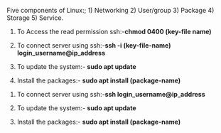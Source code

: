 Five components of Linux:; 1) Networking 2) User/group 3) Package 4) Storage 5) Service.

<!-- To access the key file authentication -->

1. To Access the read permission ssh:-**chmod 0400 (key-file name)**

2. To connect server using ssh:-**ssh -i (key-file-name) login_username@ip_address**

3. To update the system:- **sudo apt update**

4. Install the packages:- **sudo apt install (package-name)**

<!-- To access the password authentication -->

1. To connect server using ssh:-**ssh login_username@ip_address**

2. To update the system:- **sudo apt update**

3. Install the packages:- **sudo apt install (package-name)**
